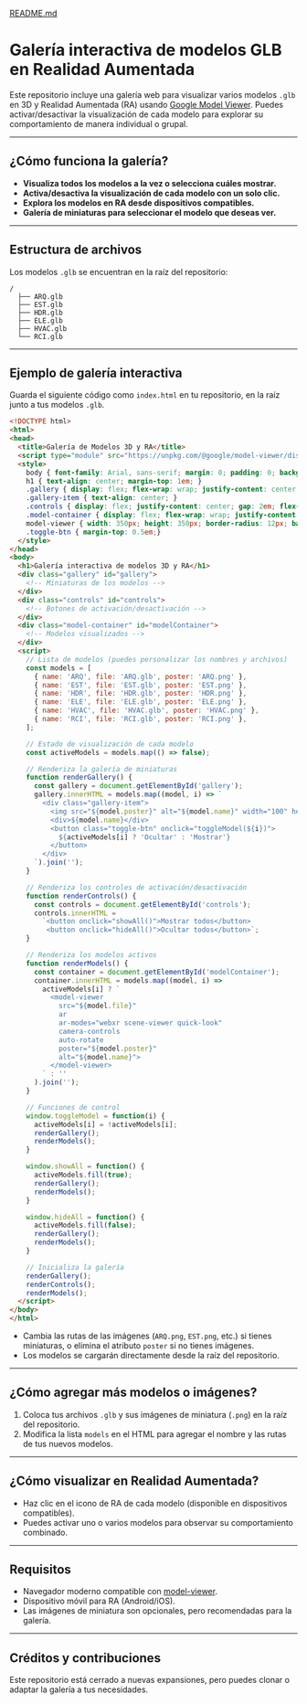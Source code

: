 [README.md](https://github.com/user-attachments/files/22548526/README.md)
# Galería interactiva de modelos GLB en Realidad Aumentada

Este repositorio incluye una galería web para visualizar varios modelos `.glb` en 3D y Realidad Aumentada (RA) usando [Google Model Viewer](https://modelviewer.dev/). Puedes activar/desactivar la visualización de cada modelo para explorar su comportamiento de manera individual o grupal.

---

## ¿Cómo funciona la galería?

- **Visualiza todos los modelos a la vez o selecciona cuáles mostrar.**
- **Activa/desactiva la visualización de cada modelo con un solo clic.**
- **Explora los modelos en RA desde dispositivos compatibles.**
- **Galería de miniaturas para seleccionar el modelo que deseas ver.**

---

## Estructura de archivos

Los modelos `.glb` se encuentran en la raíz del repositorio:

```
/
  ├── ARQ.glb
  ├── EST.glb
  ├── HDR.glb
  ├── ELE.glb
  ├── HVAC.glb
  └── RCI.glb
```

---

## Ejemplo de galería interactiva

Guarda el siguiente código como `index.html` en tu repositorio, en la raíz junto a tus modelos `.glb`.

```html
<!DOCTYPE html>
<html>
<head>
  <title>Galería de Modelos 3D y RA</title>
  <script type="module" src="https://unpkg.com/@google/model-viewer/dist/model-viewer.min.js"></script>
  <style>
    body { font-family: Arial, sans-serif; margin: 0; padding: 0; background: #fafafa;}
    h1 { text-align: center; margin-top: 1em; }
    .gallery { display: flex; flex-wrap: wrap; justify-content: center; gap: 1em; margin-bottom: 2em;}
    .gallery-item { text-align: center; }
    .controls { display: flex; justify-content: center; gap: 2em; flex-wrap: wrap; margin-bottom: 2em;}
    .model-container { display: flex; flex-wrap: wrap; justify-content: center; gap: 2em;}
    model-viewer { width: 350px; height: 350px; border-radius: 12px; background: #fff; box-shadow: 0 2px 12px #0001;}
    .toggle-btn { margin-top: 0.5em;}
  </style>
</head>
<body>
  <h1>Galería interactiva de modelos 3D y RA</h1>
  <div class="gallery" id="gallery">
    <!-- Miniaturas de los modelos -->
  </div>
  <div class="controls" id="controls">
    <!-- Botones de activación/desactivación -->
  </div>
  <div class="model-container" id="modelContainer">
    <!-- Modelos visualizados -->
  </div>
  <script>
    // Lista de modelos (puedes personalizar los nombres y archivos)
    const models = [
      { name: 'ARQ', file: 'ARQ.glb', poster: 'ARQ.png' },
      { name: 'EST', file: 'EST.glb', poster: 'EST.png' },
      { name: 'HDR', file: 'HDR.glb', poster: 'HDR.png' },
      { name: 'ELE', file: 'ELE.glb', poster: 'ELE.png' },
      { name: 'HVAC', file: 'HVAC.glb', poster: 'HVAC.png' },
      { name: 'RCI', file: 'RCI.glb', poster: 'RCI.png' },
    ];

    // Estado de visualización de cada modelo
    const activeModels = models.map(() => false);

    // Renderiza la galería de miniaturas
    function renderGallery() {
      const gallery = document.getElementById('gallery');
      gallery.innerHTML = models.map((model, i) => `
        <div class="gallery-item">
          <img src="${model.poster}" alt="${model.name}" width="100" height="100" style="border-radius:8px; box-shadow:0 1px 6px #0001;">
          <div>${model.name}</div>
          <button class="toggle-btn" onclick="toggleModel(${i})">
            ${activeModels[i] ? 'Ocultar' : 'Mostrar'}
          </button>
        </div>
      `).join('');
    }

    // Renderiza los controles de activación/desactivación
    function renderControls() {
      const controls = document.getElementById('controls');
      controls.innerHTML =
        `<button onclick="showAll()">Mostrar todos</button>
         <button onclick="hideAll()">Ocultar todos</button>`;
    }

    // Renderiza los modelos activos
    function renderModels() {
      const container = document.getElementById('modelContainer');
      container.innerHTML = models.map((model, i) =>
        activeModels[i] ? `
          <model-viewer
            src="${model.file}"
            ar
            ar-modes="webxr scene-viewer quick-look"
            camera-controls
            auto-rotate
            poster="${model.poster}"
            alt="${model.name}">
          </model-viewer>
        ` : ''
      ).join('');
    }

    // Funciones de control
    window.toggleModel = function(i) {
      activeModels[i] = !activeModels[i];
      renderGallery();
      renderModels();
    }

    window.showAll = function() {
      activeModels.fill(true);
      renderGallery();
      renderModels();
    }

    window.hideAll = function() {
      activeModels.fill(false);
      renderGallery();
      renderModels();
    }

    // Inicializa la galería
    renderGallery();
    renderControls();
    renderModels();
  </script>
</body>
</html>
```

- Cambia las rutas de las imágenes (`ARQ.png`, `EST.png`, etc.) si tienes miniaturas, o elimina el atributo `poster` si no tienes imágenes.
- Los modelos se cargarán directamente desde la raíz del repositorio.

---

## ¿Cómo agregar más modelos o imágenes?

1. Coloca tus archivos `.glb` y sus imágenes de miniatura (`.png`) en la raíz del repositorio.
2. Modifica la lista `models` en el HTML para agregar el nombre y las rutas de tus nuevos modelos.

---

## ¿Cómo visualizar en Realidad Aumentada?

- Haz clic en el icono de RA de cada modelo (disponible en dispositivos compatibles).
- Puedes activar uno o varios modelos para observar su comportamiento combinado.

---

## Requisitos

- Navegador moderno compatible con [model-viewer](https://modelviewer.dev/).
- Dispositivo móvil para RA (Android/iOS).
- Las imágenes de miniatura son opcionales, pero recomendadas para la galería.

---

## Créditos y contribuciones

Este repositorio está cerrado a nuevas expansiones, pero puedes clonar o adaptar la galería a tus necesidades.
